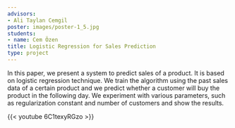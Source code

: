 ```yaml
---
advisors:
- Ali Taylan Cemgil
poster: images/poster-1_5.jpg
students:
- name: Cem Özen
title: Logistic Regression for Sales Prediction
type: project
---
```


In this paper, we present a system to predict sales of a product. It is based on logistic regression technique. We train the algorithm using the past sales data of a certain product and we predict whether a customer will buy the product in the following day. We experiment with various parameters, such as regularization constant and number of customers and show the results.


{{< youtube 6C1texyRGzo >}}